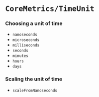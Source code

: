 # ``CoreMetrics/TimeUnit``

### Choosing a unit of time

- ``nanoseconds``
- ``microseconds``
- ``milliseconds``
- ``seconds``
- ``minutes``
- ``hours``
- ``days``

### Scaling the unit of time

- ``scaleFromNanoseconds``
